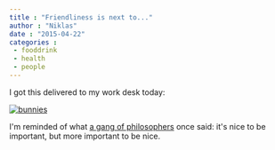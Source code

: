 ```yaml
---
title : "Friendliness is next to..."
author : "Niklas"
date : "2015-04-22"
categories : 
 - fooddrink
 - health
 - people
---
```


I got this delivered to my work desk today:

[![bunnies](https://niklasblog.com/wp-content/IMG_20150422_074208-1024x481.jpg)](https://niklasblog.com/wp-content/IMG_20150422_074208.jpg)

I'm reminded of what [a gang of philosophers](http://en.wikipedia.org/wiki/Scooter_%28band%29) once said: it's nice to be important, but more important to be nice.
